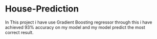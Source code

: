 # House-Prediction
In This project i have use Gradient Boosting regressor through this i have achieved 93% accuracy on my model and my model predict the most correct result.
